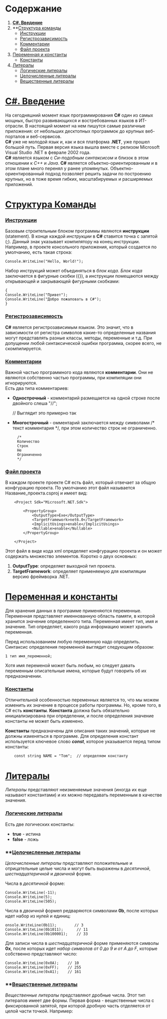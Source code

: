 # **Содержание**


1. **[C#. Введение](#c-введение)**
2. **[Структура команды](#структура-команды)
    * [Инструкции](#инструкции)
    * [Регистрозависимость](#регистрозависимость)
    * [Комментарии](#комментарии)
    * [Файл проекта](#файл-проекта)
3. [Переменная и константы](#переменная-и-константы)
    * [Константы](#константы)
4. [Литералы](#литералы)
    * [Логические литералы](#логические-литералы)
    * [Целочисленные литералы](#целочисленные-литералы)
    * [Вещественные литералы](#вещественные-литералы)






 # **[C#. Введение](#содержание)**

На сегодняшний момент язык программирования **C#** один из самых мощных, быстро развивающихся и востребованных языков в ИТ-отрасли. В настоящий момент на нем пишутся самые различные приложения: от небольших десктопных программок до крупных веб-порталов и веб-сервисов. \
**C#** уже не молодой язык и, как и вся платформа **.NET**, уже прошел большой путь. Первая версия языка вышла вместе с релизом Microsoft Visual Studio .NET в феврале 2002 года. \
**C#** является языком с *Си-подобным синтаксисом* и близок в этом отношении к *C++* и *Java*. 
**C#** является объектно-ориентированным и в этом плане много перенял у ранее упомянутых. Объектно-ориентированный подход позволяет решить задачи по построению крупных, но в тоже время гибких, масштабируемых и расширяемых приложений.

# **[Структура Команды](#содержание)**

### **[Инструкции](#содержание)**

Базовым строительным блоком программы являются **инструкции** (statement). В конце каждой *инструкции* в **C#** ставится точка с запятой (;). Данный знак указывает компилятору на конец инструкции. Например, в проекте консольного приложения, который создается по умолчанию, есть такая строка:

    Console.WriteLine("Hello, World!");

Набор инструкций может объединяться в *блок кода*. *Блок кода* заключается в фигурные скобки ({}), а инструкции помещаются между открывающей и закрывающей фигурными скобками:

    {
    Console.WriteLine("Привет");
    Console.WriteLine("Добро пожаловать в C#");
    }

### **[Регистрозависимость](#содержание)**

**C#** является регистрозависимым языком. Это значит, что в зависимости от регистра символов какие-то определенные названия могут представлять разные классы, методы, переменные и т.д. При допущении любой синтаксической ошибки программа, скорее всего, не скомпилируется. 

### **[Комментарии](#содержание)**

Важной частью программного кода являются **комментарии**. Они не являются собственно частью программы, при компиляции они игнорируются.\
Есть два типа комментариев:

* **Однострочный** - комментарий размещается на одной строке после двойного слеша \"//";

    // Выглядит это примерно так

* **Многострочный** - омментарий заключается между символами /* текст комментария */, при этом количество строк не ограниченно.

        /*
        Количество
        Строк
        Не
        Ограниченно
        */


### **[Файл проекта](#содержание)**

В каждом проекте проекте C# есть файл, который отвечает за общую конфгурацию проекта. По умолчанию этот файл называется Название_проекта.csproj и имеет вид: 

        <Project Sdk="Microsoft.NET.Sdk">
           
            <PropertyGroup>
                <OutputType>Exe</OutputType>
                <TargetFramework>net6.0</TargetFramework>
                <ImplicitUsings>enable</ImplicitUsings>
                <Nullable>enable</Nullable>
            </PropertyGroup>

        </Project>


Этот файл в виде кода xml определяет конфгурацию проекта и он может содержать множество элементов. Коротко о двух основных:

1. **OutputType**: определяет выходной тип проекта.
2. **TargetFramework**: определяет применяемую для компиляции версию фреймворка .NET.

# **[Переменная и константы](#содержание)**

Для хранения данных в программе применяются переменные. Переменная представляет именнованную область памяти, в которой хранится значение определенного типа. Переменная имеет тип, имя и значение. Тип определяет, какого рода информацию может хранить переменная.

Перед использованием любую переменную надо определить. Синтаксис определения переменной выглядит следующим образом:

    1 тип имя_переменной;

Хотя имя переменой может быть любым, но следует давать переменным описательные имена, которые будут говорить об их предназначении.

### **[Константы](#содержание)**

Отличительной особенностью переменных является то, что мы можем изменить их значение в процессе работы программы. Но, кроме того, в C# есть **константы**. **Константа** должна быть обязательно инициализирована при определении, и после определения значение константы не может быть изменено.

**Константы** предназначены для описания таких значений, которые не должны изменяться в программе. Для определения констант используется ключевое слово _**const**_, которое указывается перед типом константы:

        const string NAME = "Tom";  // определяем константу

# **[Литералы](#содержание)**

*Литералы* представляют неизменяемые значения (иногда их еще называют константами) и их можно передавать переменным в качестве значения. 

### **[Логические литералы](#содержание)**

Есть две логических константы: 

* **true** - истина 
* **false** - ложь

### **[Целочисленные литералы](#содержание)

*Целочисленные литералы* представляют положительные и отрицательные целые числа и могут быть выражены в *десятичной*, *шестнадцатеричной* и *двоичной* форме.

Числа в *десятичной* форме:

    Console.WriteLine(-11);
    Console.WriteLine(5);
    Console.WriteLine(505);

Числа в *двоичной* формеп редваряются символами **0b**, после которых идет набор из нулей и единиц:

    onsole.WriteLine(0b11);        // 3
    Console.WriteLine(0b1011);      // 11
    Console.WriteLine(0b100001);    // 33

Для записи числа в *шестнадцатеричной* форме применяются символы **0x**, после которых идет _набор символов от 0 до 9 и от A до F_, которые собственно представляют число:

    Console.WriteLine(0x0A);    // 10
    Console.WriteLine(0xFF);    // 255
    Console.WriteLine(0xA1);    // 161

### **[Вещественные литералы](#содержание)

*Вещественные литералы* представляют дробные числа. Этот тип литералов имеет две формы. Первая форма - вещественные числа с фиксированной запятой, при которой дробную часть отделяется от целой части точкой. Например: